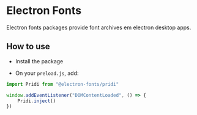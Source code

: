 # Electron Fonts

Electron fonts packages provide font archives em electron desktop apps.

## How to use

* Install the package

* On your `preload.js`, add:

```ts
import Pridi from "@electron-fonts/pridi"

window.addEventListener("DOMContentLoaded", () => {
    Pridi.inject()
})
```